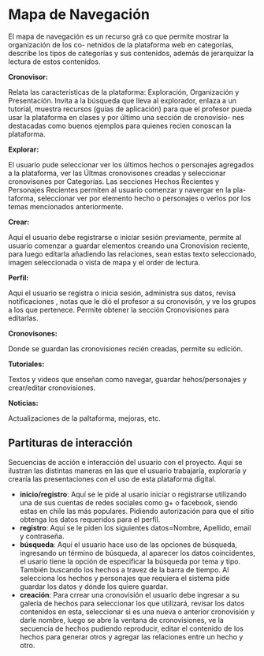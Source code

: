 # Mapa de Navegación

El mapa de navegación es un recurso grá co que permite mostrar la organización de los co- netnidos de la plataforma web en categorías, describe los tipos de categorías y sus contenidos, además de jerarquizar la lectura de estos contenidos.

**Cronovisor:**

Relata las características de la plataforma: Exploración, Organización y Presentación. Invita a la búsqueda que lleva al explorador, enlaza a un tutorial, muestra recursos (guías de aplicación) para que el profesor pueda usar la plataforma en clases y por último una sección de cronovisio- nes destacadas como buenos ejemplos para quienes recien conoscan la plataforma.

**Explorar:**

El usuario pude seleccionar ver los últimos hechos o personajes agregados a la plataforma, ver las Últmas cronovisones creadas y seleccionar cronovisones por Categorías. Las secciones Hechos Recientes y Personajes Recientes permiten al usuario comenzar y navergar en la pla- taforma, seleccionar ver por elemento hecho o personajes o verlos por los temas mencionados anteriormente.

**Crear:**

Aquí el usuario debe registrarse o iniciar sesión previamente, permite al usuario comenzar a guardar elementos creando una Cronovision reciente, para luego editarla añadiendo las relaciones, sean estas texto seleccionado, imagen seleccionada o vista de mapa y el order de lectura.

**Perfil:**

Aqui el usuario se registra o inicia sesión, administra sus datos, revisa notificaciones , notas que le dió el profesor a su cronovisón, y ve los grupos a los que pertenece. Permite obtener la sección Cronovisiones para editarlas.

**Cronovisones:**

Donde se guardan las cronovisiones recién creadas, permite su edición.

**Tutoriales:**

Textos y videos que enseñan como navegar, guardar hehos/personajes y crear/editar cronovisiones.

**Noticias:**

Actualizaciones de la paltaforma, mejoras, etc.



## Partituras de interacción



Secuencias de acción e interacción del usuario con el proyecto. Aquí se ilustran las distintas maneras en las que el usuario trabajaría, exploraría y crearía las presentaciones con el uso de esta plataforma digital.

* **inicio/registro**: Aquí se le pide al usario iniciar o registrarse utilizando una de sus cuentas de redes sociales como g+ o facebook, siendo estas en chile las más populares. Pidiendo autorización para que el sitio obtenga los datos requeridos para el perfil.
* **registro**: Aquí se le piden los siguientes datos=Nombre, Apellido, email y contraseña.
* **búsqueda**: Aquí el usuario hace uso de las opciones de búsqueda, ingresando un término de búsqueda, al aparecer los datos coincidentes, el usario tiene la opción de especificar la búsqueda por tema y tipo. También buscando los hechos a travez de la barra de tiempo. Al selecciona los hechos y personajes que requiera el sistema pide guardar los datos y dónde los quiere guardar.
* **creación**: Para crrear una cronovisión el usuario debe ingresar a su galería de hechos para seleccionar los que utilizará, revisar los datos contenidos en esta, seleccionar si es una nueva o anterior cronovisión y darle nombre, luego se abre la ventana de cronovisiones, ve la secuencia de hechos pudiendo reproducir, editar el contenido de los hechos para generar otros y agregar las relaciones entre un hecho y otro.
